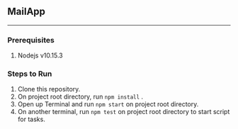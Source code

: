 ## MailApp
---
### Prerequisites
1. Nodejs v10.15.3

### Steps to Run
1. Clone this repository.
2. On project root directory, run `npm install` .
3. Open up Terminal and run `npm start` on project root directory.
4. On another terminal, run `npm test` on project root directory to start script for tasks.
